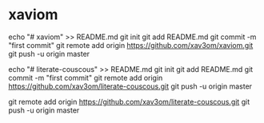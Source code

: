 # xaviom

echo "# xaviom" >> README.md
git init
git add README.md
git commit -m "first commit"
git remote add origin https://github.com/xav3om/xaviom.git
git push -u origin master
                
echo "# literate-couscous" >> README.md
git init
git add README.md
git commit -m "first commit"
git remote add origin https://github.com/xav3om/literate-couscous.git
git push -u origin master
                

git remote add origin https://github.com/xav3om/literate-couscous.git
git push -u origin master
